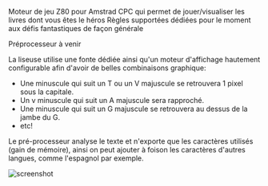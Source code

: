 Moteur de jeu Z80 pour Amstrad CPC qui permet de jouer/visualiser les livres dont vous êtes le héros
Règles supportées dédiées pour le moment aux défis fantastiques de façon générale

Préprocesseur à venir

La liseuse utilise une fonte dédiée ainsi qu'un moteur d'affichage hautement configurable afin d'avoir de belles combinaisons graphique:
- Une minuscule qui suit un T ou un V majuscule se retrouvera 1 pixel sous la capitale.
- Un v minuscule qui suit un A majuscule sera rapproché.
- Une minuscule qui suit un G majuscule se retrouvera au dessus de la jambe du G.
- etc!

Le pré-processeur analyse le texte et n'exporte que les caractères utilisés (gain de mémoire), ainsi on peut ajouter à foison les caractères d'autres langues, comme l'espagnol par exemple.

![screenshot](https://github.com/EdouardBERGE/moteur-LDVELH/blob/main/github/z80_engine/fonte.png)

